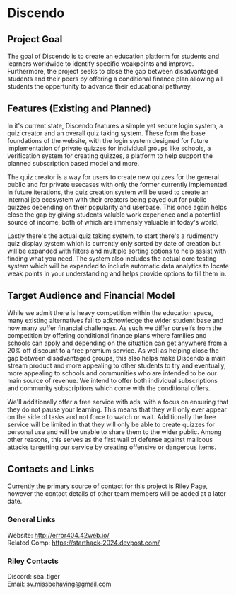 # Discendo
 
## Project Goal
The goal of Discendo is to create an education platform for students and learners worldwide to identify specific weakpoints and improve. Furthermore, the project seeks to close the gap between disadvantaged students and their peers by offering a conditional finance plan allowing all students the oppertunity to advance their educational pathway.

## Features (Existing and Planned)
In it's current state, Discendo features a simple yet secure login system, a quiz creator and an overall quiz taking system. These form the base foundations of the website, with the login system designed for future implementation of private quizzes for individual groups like schools, a verification system for creating quizzes, a platform to help support the planned subscription based model and more.    

The quiz creator is a way for users to create new quizzes for the general public and for private usecases with only the former currently implemented. In future iterations, the quiz creation system will be used to create an internal job ecosystem with their creators being payed out for public quizzes depending on their popularity and userbase. This once again helps close the gap by giving students valuble work experience and a potential source of income, both of which are immensly valuable in today's world.    

Lastly there's the actual quiz taking system, to start there's a rudimentry quiz display system which is currently only sorted by date of creation but will be expanded with filters and multiple sorting options to help assist with finding what you need. The system also includes the actual core testing system which will be expanded to include automatic data analytics to locate weak points in your understanding and helps provide options to fill them in.

## Target Audience and Financial Model
While we admit there is heavy competition within the education space, many existing alternatives fail to adknowledge the wider student base and how many suffer financial challenges. As such we differ ourselfs from the competition by offering conditional finance plans where families and schools can apply and depending on the situation can get anywhere from a 20% off discount to a free premium service. As well as helping close the gap between disadvantaged groups, this also helps make Discendo a main stream product and more appealing to other students to try and eventually, more appealing to schools and communities who are intended to be our main source of revenue. We intend to offer both individual subscriptions and community subscriptions which come with the conditional offers.    

We'll additionally offer a free service with ads, with a focus on ensuring that they do not pause your learning. This means that they will only ever appear on the side of tasks and not force to watch or wait. Additionally the free service will be limited in that they will only be able to create quizzes for personal use and will be unable to share them to the wider public. Among other reasons, this serves as the first wall of defense against malicous attacks targetting our service by creating offensive or dangerous items.

## Contacts and Links
Currently the primary source of contact for this project is Riley Page, however the contact details of other team members will be added at a later date.

### General Links
Website: http://error404.42web.io/   
Related Comp: https://starthack-2024.devpost.com/

### Riley Contacts
Discord: sea_tiger   
Email: sv.missbehaving@gmail.com
